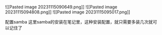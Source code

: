 ![[Pasted image 20231115090649.png]]
![[Pasted image 20231115094808.png]]
![[Pasted image 20231115095017.png]]

配置samba
这里samba的安装在笔记里，这种安装配置，就只需要多装几次就可以记住了


